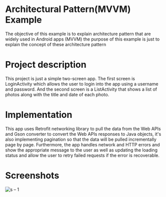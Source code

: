 # Architectural Pattern(MVVM) Example
The objective of this example is to explain architecture pattern that are widely used in Android apps (MVVM) the purpose of this example is just to explain the concept of these architecture pattern


# Project description
This project is just a simple two-screen app. The first screen is LoginActivity which allows the user to login into the app using a username and password. And the second screen is a ListActivity that shows a list of photos along with the title and date of each photo.

# Implementation
This app uses Retrofit networking library to pull the data from the Web APIs and Gson converter to convert the Web APIs responses to Java objects, it's also implementing pagination so that the data will be pulled incrementally page by page. Furthermore, the app handles network and HTTP errors and show the appropriate message to the user as well as updating the loading status and allow the user to retry failed requests if the error is recoverable.

# Screenshots
![s – 1](https://user-images.githubusercontent.com/41232970/112690817-193aa380-8e85-11eb-90d9-9432e0151f21.png)
 
